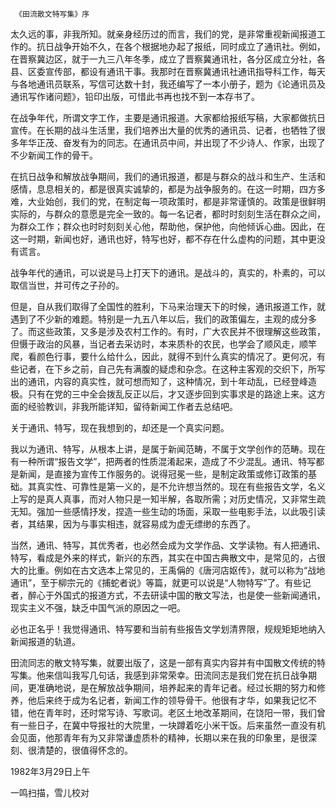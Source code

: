      《田流散文特写集》序 

  太久远的事，非我所知。就亲身经历过的而言，我们的党，是非常重视新闻报道工作的。抗日战争开始不久，在各个根据地办起了报纸，同时成立了通讯社。例如，在晋察冀边区，就于一九三八年冬季，成立了晋察冀通讯社，各分区成立分社，各县、区委宣传部，都设有通讯干事。我那时在晋察冀通讯社通讯指导科工作，每天与各地通讯员联系，写信可达数十封，我还编写了一本小册子，题为《论通讯员及通讯写作诸问题》，铅印出版，可惜此书再也找不到一本存书了。 

  在战争年代，所谓文字工作，主要是通讯报道。大家都给报纸写稿，大家都做抗日宣传。在长期的战斗生活里，我们培养出大量的优秀的通讯员、记者，也牺牲了很多年华正茂、奋发有为的同志。在通讯员中间，并出现了不少诗人、作家，出现了不少新闻工作的骨干。 

  在抗日战争和解放战争期间，我们的通讯报道，都是与群众的战斗和生产、生活和感情，息息相关的，都是很真实诚挚的，都是为战争服务的。在这一时期，四方多难，大业始创，我们的党，在制定每一项政策时，都是非常谨慎的。政策是很鲜明实际的，与群众的意愿是完全一致的。每一名记者，都时时刻刻生活在群众之间，为群众工作；群众也时时刻刻关心他，帮助他，保护他，向他倾诉心曲。因此，在这一时期，新闻也好，通讯也好，特写也好，都不存在什么虚构的问题，其中更没有谎言。 

  战争年代的通讯，可以说是马上打天下的通讯。是战斗的，真实的，朴素的，可以取信当世，并可传之子孙的。 

  但是，自从我们取得了全国性的胜利，下马来治理天下的时候，通讯报道工作，就遇到了不少新的难题。特别是一九五八年以后，我们的政策偏左，主观的成分多了。而这些政策，又多是涉及农村工作的。有时，广大农民并不很理解这些政策，但慑于政治的风暴，当记者去采访时，本来质朴的农民，也学会了顺风走，顺竿爬，看颜色行事，要什么给什么，因此，就得不到什么真实的情况了。更何况，有些记者，在下乡之前，自己先有满腹的疑虑和杂念。在这种主客观的交织下，所写出的通讯，内容的真实性，就可想而知了，这种情况，到十年动乱，已经登峰造极。只有在党的三中全会拨乱反正以后，才又逐步回到实事求是的路途上来。这方面的经验教训，非我所能详知，留待新闻工作者去总结吧。 

  关于通讯、特写，现在我想到的，却还是一个真实问题。 

  我以为通讯、特写，从根本上讲，是属于新闻范畴，不属于文学创作的范畴。现在有一种所谓“报告文学”，把两者的性质混淆起来，造成了不少混乱。通讯、特写都是新闻，是直接为宣传工作服务的。说得冠冕一些，是制定政策或修订政策的基础。其真实性、可靠性是第一义的，是不允许想当然的。现在有些报告文学，名义上写的是真人真事，而对人物只是一知半解，各取所需；对历史情况，又非常生疏无知。强加一些感情抒发，捏造一些生动的场面，采取一些电影手法，以此吸引读者，其结果，因为与事实相违，就容易成为虚无缥缈的东西了。 

  当然，通讯、特写，其优秀者，也必然会成为文学作品、文学读物。有人把通讯、特写，看成是外来的样式，新兴的东西，其实在中国古典散文中，是常见的，占很大的比重。例如在古文选本上常见的，王禹偁的《唐河店妪传》，就可以称为“战地通讯”，至于柳宗元的《捕蛇者说》等篇，就更可以说是“人物特写”了。有些记者，醉心于外国式的报道方式，不去研读中国的散文写法，也是使一些新闻通讯，现实主义不强，缺乏中国气派的原因之一吧。 

  必也正名乎！我觉得通讯、特写要和当前有些报告文学划清界限，规规矩矩地纳入新闻报道的轨道。 

  田流同志的散文特写集，就要出版了，这是一部有真实内容并有中国散文传统的特写集。他来信叫我写几句话，我感到非常荣幸。田流同志是我们党在抗日战争期间，更准确地说，是在解放战争期间，培养起来的青年记者。经过长期的努力和修养，他后来终于成为名记者，新闻工作的领导骨干。他很有才华，如果我记忆不错，他在青年时，还时常写诗、写歌词。老区土地改革期间，在饶阳一带，我们曾有一些日子，在冀中导报社的大院里，一块蹲着吃小米干饭。后来虽然一直没有机会见面，他那青年有为又非常谦虚质朴的精神，长期以来在我的印象里，是很深刻、很清楚的，很值得怀念的。 

  1982年3月29日上午 

  一鸣扫描，雪儿校对 

